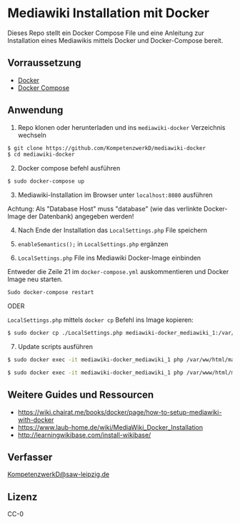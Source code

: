 # Mediawiki Installation mit Docker

Dieses Repo stellt ein Docker Compose File und eine Anleitung zur Installation eines Mediawikis mittels Docker und Docker-Compose bereit.

## Vorraussetzung

* [Docker](https://docs.docker.com/install/)
* [Docker Compose](https://docs.docker.com/compose/install/)

## Anwendung

1. Repo klonen oder herunterladen und ins `mediawiki-docker` Verzeichnis wechseln

```zsh
$ git clone https://github.com/KompetenzwerkD/mediawiki-docker
$ cd mediawiki-docker
```

2. Docker compose befehl ausführen

```zsh
$ sudo docker-compose up
```

3. Mediawiki-Installation im Browser unter `localhost:8080` ausführen

Achtung: Als "Database Host" muss "database" (wie das verlinkte Docker-Image der Datenbank) angegeben werden!

4. Nach Ende der Installation das `LocalSettings.php` File speichern

5. `enableSemantics();` in `LocalSettings.php` ergänzen

6. `LocalSettings.php` File ins Mediawiki Docker-Image einbinden

Entweder die Zeile 21 im `docker-compose.yml` auskommentieren und Docker Image neu starten.

```zsh
Sudo docker-compose restart
``` 

ODER

`LocalSettings.php` mittels `docker cp` Befehl ins Image kopieren:

 ```zsh
 $ sudo docker cp ./LocalSettings.php mediawiki-docker_mediawiki_1:/var/www/html/.
 ```

7. Update scripts ausführen

```zsh
$ sudo docker exec -it mediawiki-docker_mediawiki_1 php /var/ww/html/maintenance/update.php   

$ sudo docker exec -it mediawiki-docker_mediawiki_1 php /var/www/html/maintenance/runJobs.php
```

 ## Weitere Guides und Ressourcen

 * https://wiki.chairat.me/books/docker/page/how-to-setup-mediawiki-with-docker
 * https://www.laub-home.de/wiki/MediaWiki_Docker_Installation
 * http://learningwikibase.com/install-wikibase/


 ## Verfasser 

 [KompetenzwerkD@saw-leipzig.de](mailto:kompetenzwerkD@saw-leipzig.de)

 ## Lizenz

 CC-0